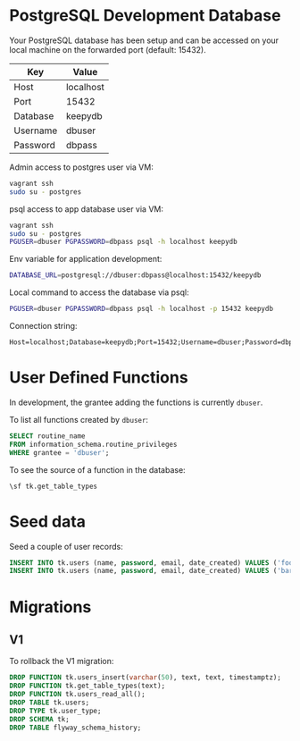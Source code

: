 # PostgreSQL Development Database  

Your PostgreSQL database has been setup and can be accessed on your local machine on the forwarded port (default: 15432).  

Key|Value
--|--
Host|localhost
Port|15432
Database|keepydb
Username|dbuser
Password|dbpass

Admin access to postgres user via VM:

```bash
vagrant ssh
sudo su - postgres
```

psql access to app database user via VM:

```bash
vagrant ssh
sudo su - postgres
PGUSER=dbuser PGPASSWORD=dbpass psql -h localhost keepydb
```

Env variable for application development:

```bash
DATABASE_URL=postgresql://dbuser:dbpass@localhost:15432/keepydb
```

Local command to access the database via psql:

```bash
PGUSER=dbuser PGPASSWORD=dbpass psql -h localhost -p 15432 keepydb
```

Connection string:

```
Host=localhost;Database=keepydb;Port=15432;Username=dbuser;Password=dbpass
```

# User Defined Functions  

In development, the grantee adding the functions is currently `dbuser`.  

To list all functions created by `dbuser`:  

```sql
SELECT routine_name
FROM information_schema.routine_privileges
WHERE grantee = 'dbuser';
```

To see the source of a function in the database:  

```psql
\sf tk.get_table_types
```

# Seed data  

Seed a couple of user records:  

```sql
INSERT INTO tk.users (name, password, email, date_created) VALUES ('foo', 'passwordfoo', 'foo@example.com', '2021-10-10 10:10:10-10');
INSERT INTO tk.users (name, password, email, date_created) VALUES ('bar', 'passwordbar', 'bar@example.com', '2021-10-10 10:10:10-10');
```

# Migrations  

## V1  

To rollback the V1 migration:  

```sql
DROP FUNCTION tk.users_insert(varchar(50), text, text, timestamptz);
DROP FUNCTION tk.get_table_types(text);
DROP FUNCTION tk.users_read_all();
DROP TABLE tk.users;
DROP TYPE tk.user_type;
DROP SCHEMA tk;
DROP TABLE flyway_schema_history;
```
